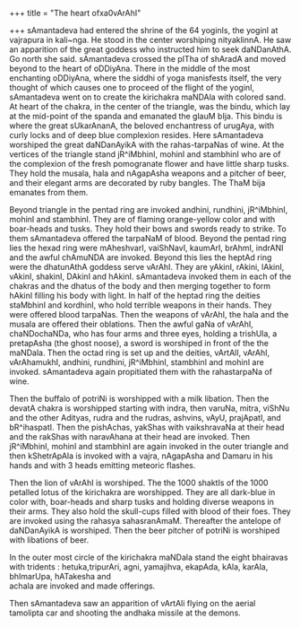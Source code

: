 +++
title = "The heart ofxa0vArAhI"

+++
sAmantadeva had entered the shrine of the 64 yoginIs, the yoginI at
vajrapura in kali\~nga. He stood in the center worshiping nityaklinnA.
He saw an apparition of the great goddess who instructed him to seek
daNDanAthA. Go north she said. sAmantadeva crossed the pITha of shAradA
and moved beyond to the heart of oDDiyAna. There in the middle of the
most enchanting oDDiyAna, where the siddhi of yoga manisfests itself,
the very thought of which causes one to proceed of the flight of the
yoginI, sAmantadeva went on to create the kirichakra maNDAla with
colored sand. At heart of the chakra, in the center of the triangle, was
the bindu, which lay at the mid-point of the spanda and emanated the
glauM bIja. This bindu is where the great sUkarAnanA, the beloved
enchantress of urugAya, with curly locks and of deep blue complexion
resides. Here sAmantadeva worshiped the great daNDanAyikA with the
rahas-tarpaNas of wine. At the vertices of the triangle stand
jR^iMbhinI, mohinI and stambhinI who are of the complexion of the fresh
pomogranate flower and have little sharp tusks. They hold the musala,
hala and nAgapAsha weapons and a pitcher of beer, and their elegant arms
are decorated by ruby bangles. The ThaM bija emanates from them.

Beyond triangle in the pentad ring are invoked andhini, rundhini,
jR^iMbhinI, mohinI and stambhinI. They are of flaming orange-yellow
color and with boar-heads and tusks. They hold their bows and swords
ready to strike. To them sAmantadeva offered the tarpaNaM of blood.
Beyond the pentad ring lies the hexad ring were mAheshvarI, vaiShNavI,
kaumArI, brAhmI, indrANI and the awful chAmuNDA are invoked. Beyond this
lies the heptAd ring were the dhatunAthA goddess serve vArAhI. They are
yAkinI, rAkini, lAkinI, vAkinI, shakinI, DAkinI and hAkinI. sAmantadeva
invoked them in each of the chakras and the dhatus of the body and then
merging together to form hAkinI filling his body with light. In half of
the heptad ring the deities staMbhinI and kordhinI, who hold terrible
weapons in their hands. They were offered blood tarpaNas. Then the
weapons of vArAhI, the hala and the musala are offered their oblations.
Then the awful gaNa of vArAhI, chaNDochaNDa, who has four arms and three
eyes, holding a trishUla, a pretapAsha (the ghost noose), a sword is
worshiped in front of the the maNDala. Then the octad ring is set up and
the deities, vArtAlI, vArAhI, vArAhamukhI, andhini, rundhini,
jR^iMbhinI, stambhinI and mohinI are invoked. sAmantadeva again
propitiated them with the rahastarpaNa of wine.

Then the buffalo of potriNi is worshipped with a milk libation. Then the
devatA chakra is worshipped starting with indra, then varuNa, mitra,
viShNu and the other Adityas, rudra and the rudras, ashvins, vAyU,
prajApatI, and bR^ihaspatI. Then the pishAchas, yakShas with
vaikshravaNa at their head and the rakShas with naravAhana at their head
are invoked. Then jR^iMbhinI, mohinI and stambhinI are again invoked in
the outer triangle and then kShetrApAla is invoked with a vajra,
nAgapAsha and Damaru in his hands and with 3 heads emitting meteoric
flashes.

Then the lion of vArAhI is worshiped. The the 1000 shaktIs of the 1000
petalled lotus of the kirichakra are worshipped. They are all dark-blue
in color with, boar-heads and sharp tusks and holding diverse weapons in
their arms. They also hold the skull-cups filled with blood of their
foes. They are invoked using the rahasya sahasranAmaM. Thereafter the
antelope of daNDanAyikA is worshiped. Then the beer pitcher of potriNi
is worshiped with libations of beer.

In the outer most circle of the kirichakra maNDala stand the eight
bhairavas with tridents : hetuka,tripurAri, agni, yamajihva, ekapAda,
kAla, karAla, bhImarUpa, hATakesha and  
achala are invoked and made offerings.

Then sAmantadeva saw an apparition of vArtAli flying on the aerial
tamolipta car and shooting the andhaka missile at the demons.
